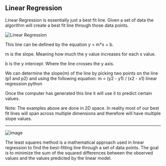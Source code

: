 ## Linear Regression


Linear Regression is essentially just a best fit line. Given a set of data the algorithm will create a best fit line through those data points.


![Linear Regression](https://github.com/user-attachments/assets/a37ed51d-f60f-405d-9e65-a16ddcca0c46)


This line can be defined by the equation y = m*x + b.

m is the slope. Meaning how much the y value increases for each x value.

b is the y intercept. Where the line crosses the y axis.

We can determine the slope(m) of the line by picking two points on the line (p1 and p2) and using the following equation: m = (y2 - y1) / (x2 - x1) linear regression python

Once the computer has generated this line it will use it to predict certain values.

Note: The examples above are done in 2D space. In reality most of our best fit lines will span across multiple dimensions and therefore will have multiple slope values.

---

![image](https://github.com/user-attachments/assets/43bed061-9f02-4115-a37b-3b145d6aaa8c)




The least squares method is a mathematical approach used in linear regression to find the best-fitting line through a set of data points. The goal is to minimize the sum of the squared differences between the observed values and the values predicted by the linear model.

